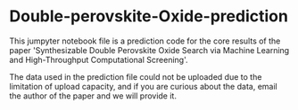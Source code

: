# Double-perovskite-Oxide-prediction

This jumpyter notebook file is a prediction code for the core results of the paper 'Synthesizable Double Perovskite Oxide Search via Machine Learning and High-Throughput Computational Screening'.

The data used in the prediction file could not be uploaded due to the limitation of upload capacity, and if you are curious about the data, email the author of the paper and we will provide it.
